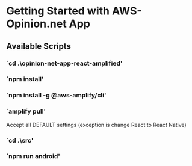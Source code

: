# Getting Started with AWS-Opinion.net App

## Available Scripts

### `cd .\opinion-net-app-react-amplified\'

### `npm install'

### `npm install -g @aws-amplify/cli'

### `amplify pull'

Accept all DEFAULT settings (exception is change React to React Native)

### `cd .\src\'

### `npm run android'

